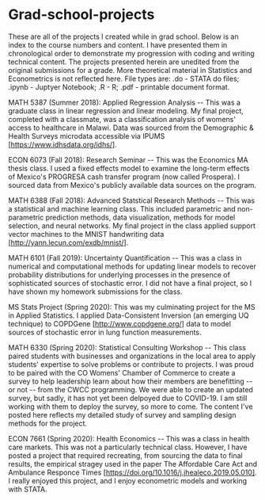 # Grad-school-projects
These are all of the projects I created while in grad school. Below is an index to the course numbers and content. I have presented them in chronological order to demonstrate my progression with coding and writing technical content. The projects presented herein are unedited from the original submissions for a grade. More theoretical material in Statistics and Econometrics is not reflected here. File types are: .do - STATA do files; .ipynb - Juptyer Notebook; .R - R; .pdf - printable document format.

MATH 5387 (Summer 2018): Applied Regression Analysis -- This was a graduate class in linear regression and linear modeling. My final project, completed with a classmate, was a classification analysis of womens' access to healthcare in Malawi. Data was sourced from the Demographic & Health Surveys microdata accessible via IPUMS [https://www.idhsdata.org/idhs/]. 

ECON 6073 (Fall 2018): Research Seminar -- This was the Economics MA thesis class. I used a fixed effects model to examine the long-term effects of Mexico's PROGRESA cash transfer program (now called Prospera). I sourced data from Mexico's publicly available data sources on the program.

MATH 6388 (Fall 2018): Advanced Statstical Research Methods -- This was a statistical and machine learning class. This included parametric and non-parametric prediction methods, data visualization, methods for model selection, and neural networks. My final project in the class applied support vector machines to the MNIST handwriting data [http://yann.lecun.com/exdb/mnist/].

MATH 6101 (Fall 2019): Uncertainty Quantification -- This was a class in numerical and computational methods for updating linear models to recover probability distributions for underlying processes in the presence of sophisticated sources of stochastic error. I did not have a final project, so I have shown my homework submissions for the class.

MS Stats Project (Spring 2020): This was my culminating project for the MS in Applied Statistics. I applied Data-Consistent Inversion (an emerging UQ technique) to COPDGene [http://www.copdgene.org/] data to model sources of stochastic error in lung function measurements.

MATH 6330 (Spring 2020): Statistical Consulting Workshop -- This class paired students with businesses and organizations in the local area to apply students' expertise to solve problems or contribute to projects. I was proud to be paired with the CO Womens' Chamber of Commerce to create a survey to help leadership learn about how their members are benefitting -- or not -- from the CWCC programming. We were able to create an updated survey, but sadly, it has not yet been delpoyed due to COVID-19. I am still working with them to deploy the survey, so more to come. The content I've posted here reflects my detailed study of survey and sampling design methods for the project.

ECON 7661 (Spring 2020): Health Economics -- This was a class in health care markets. This was not a particularly technical class. However, I have posted a project that required recreating, from sourcing the data to final results, the empirical stragey used in the paper The Affordable Care Act and Ambulance Responce Times [https://doi.org/10.1016/j.jhealeco.2019.05.010]. I really enjoyed this project, and I enjoy econometric models and working with STATA.
